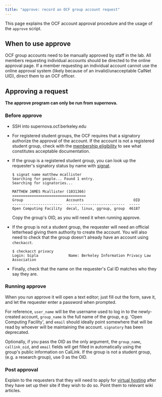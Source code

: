 ```yaml
---
title: "approve: record an OCF group account request"
---
```


This page explains the OCF account approval procedure and the usage of the
`approve` script.

## When to use approve

OCF group accounts need to be manually approved by staff in the lab. All
members requesting individual accounts should be directed to the online
approval page. If a member requesting an individual account cannot use the
online approval system (likely because of an invalid/unacceptable CalNet UID),
direct them to an OCF officer.

## Approving a request

**The approve program can only be run from supernova.**

### Before approve

- SSH into supernova.ocf.berkeley.edu

- For registered student groups, the OCF requires that a signatory authorize
  the approval of the account. If the account is not a registered student
  group, check with the [membership eligibility](/docs/membership/eligibility)
  to see what constitutes acceptable documentation.

- If the group is a registered student group, you can look up the requester's
  signatory status by name with [signat](/docs/staff/scripts/signat).

  ```
  $ signat name matthew mcallister
  Searching for people... Found 1 entry.
  Searching for signatories...

  MATTHEW JAMES Mcallister (1031366)
  ==================================
  Group                    Accounts                       OID
  -----------------------  ---------------------------  -----
  Open Computing Facility  decal, linux, ggroup, group  46187
  ```

  Copy the group's OID, as you will need it when running approve.

- If the group is not a student group, the requester will need an official
  letterhead giving them authority to create the account. You will also need to
  check that the group doesn't already have an account using
  `checkacct`.

  ```
  $ checkacct privacy
  Login: bipla              Name: Berkeley Information Privacy Law Association
  ```

- Finally, check that the name on the requester's Cal ID matches who
  they say they are.

### Running approve

When you run approve it will open a text editor; just fill out the form,
save it, and let the requester enter a password when prompted.

For reference, `user_name` will be the username used to log in to the
newly-created account, `group_name` is the full name of the group, e.g.
'Open Computing Facility', and `email` should ideally point somewhere that
will be read by whoever will be maintaining the account. `signatory` has been
deprecated.

Optionally, if you pass the OID as the only argument, the `group_name`,
`callink_oid`, and `email` fields will get filled in automatically using the
group's public information on CalLink. If the group is not a student group,
(e.g. a research group), use 0 as the OID.

### Post approval

Explain to the requesters that they will need to apply for [virtual hosting](/docs/services/vhost) after they have set up their site if they wish to
do so. Point them to relevant wiki articles.
